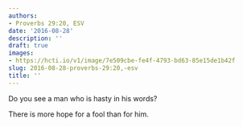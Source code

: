 ```yaml
---
authors:
- Proverbs 29:20, ESV
date: '2016-08-28'
description: ''
draft: true
images:
- https://hcti.io/v1/image/7e509cbe-fe4f-4793-bd63-85e15de1b42f
slug: 2016-08-28-proverbs-29:20,-esv
title: ''
---
```


Do you see a man who is hasty in his words?
 
There is more hope for a fool than for him.